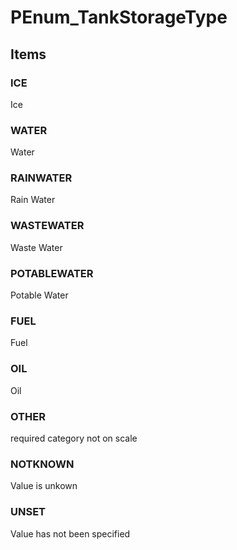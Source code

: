 # PEnum_TankStorageType

## Items

### ICE
Ice

### WATER
Water

### RAINWATER
Rain Water

### WASTEWATER
Waste Water

### POTABLEWATER
Potable Water

### FUEL
Fuel

### OIL
Oil

### OTHER
required category not on scale

### NOTKNOWN
Value is unkown

### UNSET
Value has not been specified
